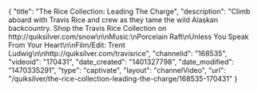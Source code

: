 {
    "title": "The Rice Collection: Leading The Charge",
    "description": "Climb aboard with Travis Rice and crew as they tame the wild Alaskan backcountry. Shop the Travis Rice Collection on http:\/\/quiksilver.com\/snow\n\nMusic:\nPorcelain Raft\nUnless You Speak From Your Heart\n\nFilm\/Edit: Trent Ludwig\n\nhttp:\/\/quiksilver.com\/travisrice",
    "channelid": "168535",
    "videoid": "170431",
    "date_created": "1401327798",
    "date_modified": "1470335291",
    "type": "captivate",
    "layout": "channelVideo",
    "url": "\/quiksilver\/the-rice-collection-leading-the-charge\/168535-170431"
}